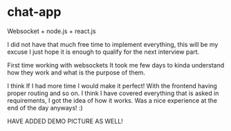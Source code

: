 # chat-app
Websocket + node.js + react.js

I did not have that much free time to implement everything, this will be my excuse I just hope it is enough to qualify for the next interview part.

First time working with websockets It took me few days to kinda understand how they work and what is the purpose of them.

I think If I had more time I would make it perfect! With the frontend having proper routing and so on. I think I have covered everything that is asked in requirements, I got the idea of
how it works. Was a nice experience at the end of the day anyways! :)


HAVE ADDED DEMO PICTURE AS WELL!
